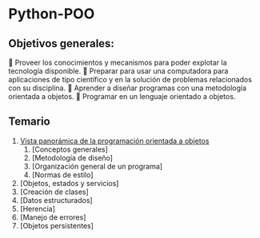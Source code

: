 # Python-POO

## Objetivos generales:
 Proveer los conocimientos y mecanismos para poder explotar la tecnología disponible.
 Preparar para usar una computadora para aplicaciones de tipo científico y en la solución de
problemas relacionados con su disciplina.
 Aprender a diseñar programas con una metodología orientada a objetos.
 Programar en un lenguaje orientado a objetos.

## Temario
1. [Vista panorámica de la programación orientada a objetos](#introduction)
   1. [Conceptos generales]
   2. [Metodología de diseño]
   3. [Organización general de un programa]
   4. [Normas de estilo]
2. [Objetos, estados y servicios]
3. [Creación de clases]
4. [Datos estructurados]
5. [Herencia]
6. [Manejo de errores]
7. [Objetos persistentes]
